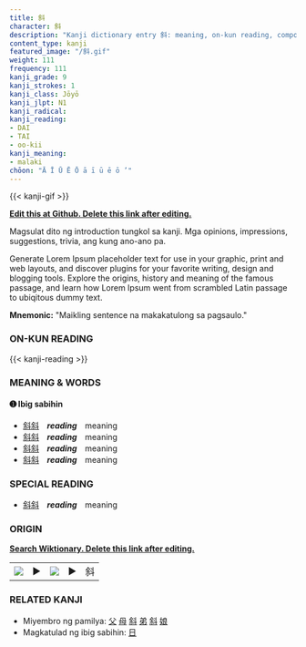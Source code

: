 ```yaml
---
title: 斜
character: 斜
description: "Kanji dictionary entry 斜: meaning, on-kun reading, compounds, origin, related kanji"
content_type: kanji
featured_image: "/斜.gif"
weight: 111
frequency: 111
kanji_grade: 9
kanji_strokes: 1
kanji_class: Jōyō
kanji_jlpt: N1
kanji_radical: 
kanji_reading: 
- DAI
- TAI
- oo-kii
kanji_meaning:
- malaki
chōon: "Ā Ī Ū Ē Ō ā ī ū ē ō ’"
---
```

[//]: # (Don't edit the line below. Kanji animated GIF code is automatically generated.)
{{< kanji-gif >}}

[//]: # (Edit below this line.)

**[Edit this at Github. Delete this link after editing.](https://github.com/tim0g/tim/tree/main/content/kanji/斜/index.md)**

Magsulat dito ng introduction tungkol sa kanji. Mga opinions, impressions, suggestions, trivia, ang kung ano-ano pa.

Generate Lorem Ipsum placeholder text for use in your graphic, print and web layouts, and discover plugins for your favorite writing, design and blogging tools. Explore the origins, history and meaning of the famous passage, and learn how Lorem Ipsum went from scrambled Latin passage to ubiqitous dummy text.
 
**Mnemonic:** "Maikling sentence na makakatulong sa pagsaulo."

### ON-KUN READING

[//]: # (Don't edit the line below. ON-KUN READING code is automatically generated.)
{{< kanji-reading >}}

### MEANING & WORDS

#### ➊ **Ibig sabihin**
  - [斜](../斜)[斜](../斜)　***reading***　meaning
  - [斜](../斜)[斜](../斜)　***reading***　meaning
  - [斜](../斜)[斜](../斜)　***reading***　meaning
  - [斜](../斜)[斜](../斜)　***reading***　meaning

### SPECIAL READING
  - [斜](../斜)[斜](../斜)　***reading***　meaning

### ORIGIN

**[Search Wiktionary. Delete this link after editing.](https://wiktionary.org/wiki/斜)**
<table class="kanji-table"><tr><td>
<img src="60px-斜-bronze.svg.png">
</td><td>▶</td><td>
<img src="60px-斜-oracle.svg.png">
</td><td>▶</td>
<td class="kanji-origin">斜</td>
</tr></table>

### RELATED KANJI
- Miyembro ng pamilya: [父](../父) [母](../母) [斜](../斜) [弟](../弟) [斜](../斜) [娘](../娘)
- Magkatulad ng ibig sabihin: [日](../日)
